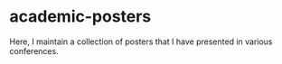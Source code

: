 # academic-posters
Here, I maintain a collection of posters that I have presented in various conferences.
